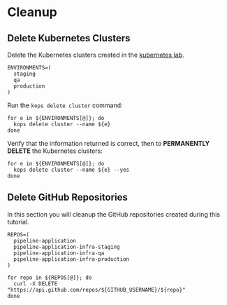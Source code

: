 # Cleanup

## Delete Kubernetes Clusters

Delete the Kubernetes clusters created in the [kubernetes lab](kubernetes-clusters.md).

```
ENVIRONMENTS=(
  staging
  qa
  production
)
```

Run the `kops delete cluster` command:

```
for e in ${ENVIRONMENTS[@]}; do
  kops delete cluster --name ${e}
done
```

Verify that the information returned is correct, then to **PERMANENTLY DELETE** the Kubernetes clusters:

```
for e in ${ENVIRONMENTS[@]}; do
  kops delete cluster --name ${e} --yes
done
```

## Delete GitHub Repositories

In this section you will cleanup the GitHub repositories created during this tutorial.

```
REPOS=(
  pipeline-application
  pipeline-application-infra-staging
  pipeline-application-infra-qa
  pipeline-application-infra-production
)
```

```
for repo in ${REPOS[@]}; do
  curl -X DELETE "https://api.github.com/repos/${GITHUB_USERNAME}/${repo}"
done
```